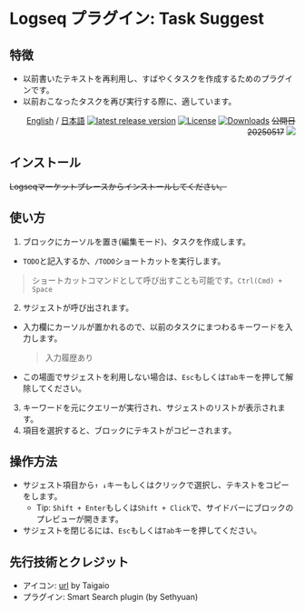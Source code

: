 # Logseq プラグイン: Task Suggest

## 特徴

- 以前書いたテキストを再利用し、すばやくタスクを作成するためのプラグインです。
- 以前おこなったタスクを再び実行する際に、適しています。

<div align="right">
 
[English](https://github.com/YU000jp/logseq-plugin-task-suggest) / [日本語](https://github.com/YU000jp/logseq-plugin-task-suggest/blob/main/readme.ja.md) [![latest release version](https://img.shields.io/github/v/release/YU000jp/logseq-plugin-task-suggest)](https://github.com/YU000jp/logseq-plugin-task-suggest/releases) [![License](https://img.shields.io/github/license/YU000jp/logseq-plugin-task-suggest?color=blue)](https://github.com/YU000jp/logseq-plugin-task-suggest/LICENSE) [![Downloads](https://img.shields.io/github/downloads/YU000jp/logseq-plugin-task-suggest/total.svg)](https://github.com/YU000jp/logseq-plugin-task-suggest/releases)
 ~~公開日 20250517~~ <a href="https://www.buymeacoffee.com/yu000japan"><img src="https://img.buymeacoffee.com/button-api/?text=Buy me a pizza&emoji=🍕&slug=yu000japan&button_colour=FFDD00&font_colour=000000&font_family=Poppins&outline_colour=000000&coffee_colour=ffffff" /></a>
 </div>

## インストール

~~Logseqマーケットプレースからインストールしてください。~~


## 使い方

1. ブロックにカーソルを置き(編集モード)、タスクを作成します。
  - `TODO`と記入するか、`/TODO`ショートカットを実行します。
  > ショートカットコマンドとして呼び出すことも可能です。`Ctrl(Cmd) + Space`
2. サジェストが呼び出されます。
  - 入力欄にカーソルが置かれるので、以前のタスクにまつわるキーワードを入力します。
    > 入力履歴あり
  - この場面でサジェストを利用しない場合は、`Esc`もしくは`Tab`キーを押して解除してください。
3. キーワードを元にクエリーが実行され、サジェストのリストが表示されます。
4. 項目を選択すると、ブロックにテキストがコピーされます。


## 操作方法

- サジェスト項目から`↑ ↓`キーもしくはクリックで選択し、テキストをコピーをします。
  - Tip: `Shift + Enter`もしくは`Shift + Click`で、サイドバーにブロックのプレビューが開きます。
- サジェストを閉じるには、`Esc`もしくは`Tab`キーを押してください。

## 先行技術とクレジット

- アイコン: [url](https://www.svgrepo.com/svg/436262/task) by Taigaio
- プラグイン: Smart Search plugin (by Sethyuan)